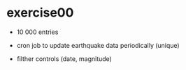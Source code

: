 # exercise00

* 10 000 entries

* cron job to update earthquake data periodically (unique)

* filther controls (date, magnitude)
